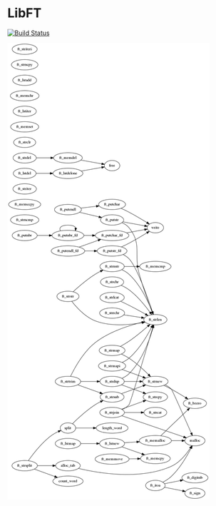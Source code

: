 # LibFT

[![Build Status](https://travis-ci.org/mbayle/LibFT.svg?branch=master)](https://travis-ci.org/mbayle/LibFT)

![graph](https://raw.githubusercontent.com/mbayle/LibFT/gh-pages/cflow0.png)
